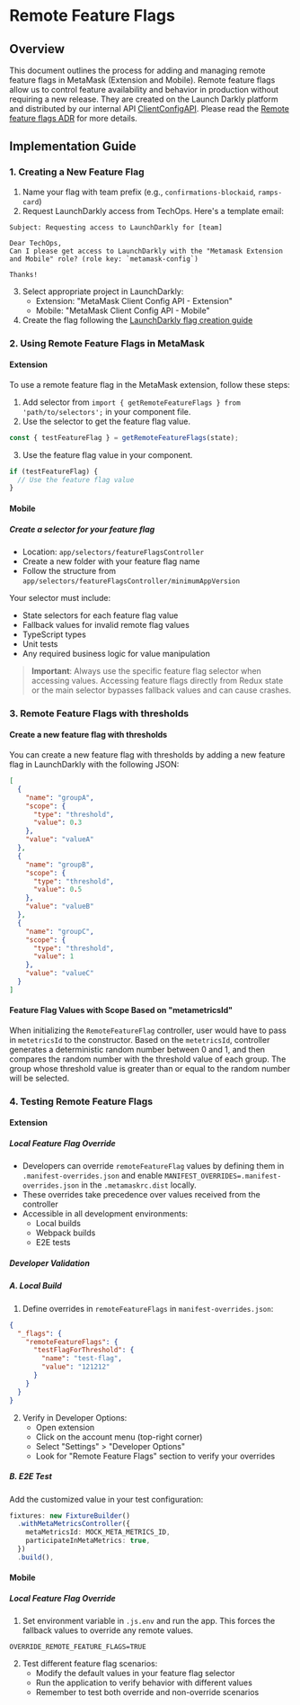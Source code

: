 # Remote Feature Flags

## Overview

This document outlines the process for adding and managing remote feature flags in MetaMask (Extension and Mobile). Remote feature flags allow us to control feature availability and behavior in production without requiring a new release. They are created on the Launch Darkly platform and distributed by our internal API [ClientConfigAPI](https://github.com/consensys-vertical-apps/mmwp-client-config-api). Please read the [Remote feature flags ADR](https://github.com/MetaMask/decisions/pull/43) for more details.

## Implementation Guide

### 1. Creating a New Feature Flag

1. Name your flag with team prefix (e.g., `confirmations-blockaid`, `ramps-card`)
2. Request LaunchDarkly access from TechOps. Here's a template email:

```
Subject: Requesting access to LaunchDarkly for [team]

Dear TechOps,
Can I please get access to LaunchDarkly with the "Metamask Extension and Mobile" role? (role key: `metamask-config`)

Thanks!
```

3. Select appropriate project in LaunchDarkly:
   - Extension: "MetaMask Client Config API - Extension"
   - Mobile: "MetaMask Client Config API - Mobile"
4. Create the flag following the [LaunchDarkly flag creation guide](https://docs.launchdarkly.com/home/flags/new)

### 2. Using Remote Feature Flags in MetaMask

#### Extension

To use a remote feature flag in the MetaMask extension, follow these steps:

1. Add selector from `import { getRemoteFeatureFlags } from 'path/to/selectors';` in your component file.
2. Use the selector to get the feature flag value.

```typescript
const { testFeatureFlag } = getRemoteFeatureFlags(state);
```

3. Use the feature flag value in your component.

```typescript
if (testFeatureFlag) {
  // Use the feature flag value
}
```

#### Mobile

##### Create a selector for your feature flag

- Location: `app/selectors/featureFlagsController`
- Create a new folder with your feature flag name
- Follow the structure from `app/selectors/featureFlagsController/minimumAppVersion`

Your selector must include:

- State selectors for each feature flag value
- Fallback values for invalid remote flag values
- TypeScript types
- Unit tests
- Any required business logic for value manipulation

> **Important**: Always use the specific feature flag selector when accessing values. Accessing feature flags directly from Redux state or the main selector bypasses fallback values and can cause crashes.

### 3. Remote Feature Flags with thresholds

#### Create a new feature flag with thresholds

You can create a new feature flag with thresholds by adding a new feature flag in LaunchDarkly with the following JSON:

```json
[
  {
    "name": "groupA",
    "scope": {
      "type": "threshold",
      "value": 0.3
    },
    "value": "valueA"
  },
  {
    "name": "groupB",
    "scope": {
      "type": "threshold",
      "value": 0.5
    },
    "value": "valueB"
  },
  {
    "name": "groupC",
    "scope": {
      "type": "threshold",
      "value": 1
    },
    "value": "valueC"
  }
]
```

#### Feature Flag Values with Scope Based on "metametricsId"

When initializing the `RemoteFeatureFlag` controller, user would have to pass in `metetricsId` to the constructor. Based on the `metetricsId`, controller generates a deterministic random number between 0 and 1, and then compares the random number with the threshold value of each group. The group whose threshold value is greater than or equal to the random number will be selected.

### 4. Testing Remote Feature Flags

#### Extension

##### Local Feature Flag Override

- Developers can override `remoteFeatureFlag` values by defining them in `.manifest-overrides.json` and enable `MANIFEST_OVERRIDES=.manifest-overrides.json` in the `.metamaskrc.dist` locally.
- These overrides take precedence over values received from the controller
- Accessible in all development environments:
  - Local builds
  - Webpack builds
  - E2E tests

##### Developer Validation

##### A. Local Build

1. Define overrides in `remoteFeatureFlags` in `manifest-overrides.json`:

```json
{
  "_flags": {
    "remoteFeatureFlags": {
      "testFlagForThreshold": {
        "name": "test-flag",
        "value": "121212"
      }
    }
  }
}
```

2. Verify in Developer Options:
   - Open extension
   - Click on the account menu (top-right corner)
   - Select "Settings" > "Developer Options"
   - Look for "Remote Feature Flags" section to verify your overrides

##### B. E2E Test

Add the customized value in your test configuration:

```typescript
fixtures: new FixtureBuilder()
  .withMetaMetricsController({
    metaMetricsId: MOCK_META_METRICS_ID,
    participateInMetaMetrics: true,
  })
  .build(),
```

#### Mobile

##### Local Feature Flag Override

1. Set environment variable in `.js.env` and run the app. This forces the fallback values to override any remote values.

```
OVERRIDE_REMOTE_FEATURE_FLAGS=TRUE
```

2. Test different feature flag scenarios:
   - Modify the default values in your feature flag selector
   - Run the application to verify behavior with different values
   - Remember to test both override and non-override scenarios
